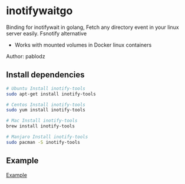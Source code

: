 # inotifywaitgo

Binding for inotifywait in golang, Fetch any directory event in your linux server easily. Fsnotify alternative

- Works with mounted volumes in Docker linux containers

Author: pablodz

## Install dependencies

```bash
# Ubuntu Install inotify-tools
sudo apt-get install inotify-tools

# Centos Install inotify-tools
sudo yum install inotify-tools

# Mac Install inotify-tools
brew install inotify-tools

# Manjaro Install inotify-tools
sudo pacman -S inotify-tools
```

## Example

[Example](example/main.go)
